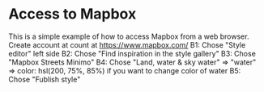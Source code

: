 Access to Mapbox
===============
This is a simple example of how to access Mapbox from a web browser.
Create account at count at https://www.mapbox.com/
B1: Chose "Style editor" left side
B2: Chose "Find inspiration in the style gallery"
B3: Chose "Mapbox Streets Minimo"
B4: Chose "Land, water & sky water" => "water" => color: hsl(200, 75%, 85%) if you want to change color of water
B5: Chose "Fublish style"